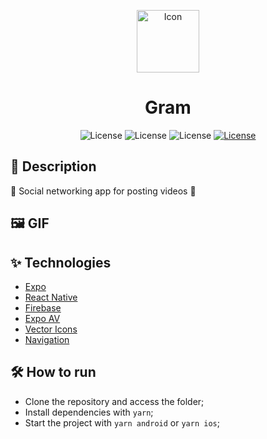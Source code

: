 <p align="center">
<img alt="Icon" width='100' src="https://github.com/Victor5g/gram-app/assets/51713169/e28e6a1a-902b-4fe9-af00-fc29a38a8603">
</p>

<h1 align="center">Gram</h1>

<p align="center">
     <img alt="License" src="https://img.shields.io/static/v1?label=React-Native&message=0.72.6&color=202020&labelColor=008CCD">
     <img alt="License" src="https://img.shields.io/static/v1?label=Expo&message=~49.0.15&color=FFFFFF&labelColor=000000">
     <img alt="License" src="https://img.shields.io/static/v1?label=TypeScript&message=^5.1.3&color=FFFFFF&labelColor=082e5c">
  <a href="https://github.com/Victor5g/Investments/blob/master/LICENSE">
     <img alt="License" src="https://img.shields.io/static/v1?label=license&message=MIT&color=8257E5&labelColor=000000">
  </a>
                              
</p>

## 🧾 Description
 📱 Social networking app for posting videos 🎥 

## 🖼 GIF 
<p align="center">
<!--  <img src='https://user-images.githubusercontent.com/51713169/236983613-7d3eda35-c939-4368-9962-bd0fd670f33f.gif' width='345' />
 <img src='https://user-images.githubusercontent.com/51713169/236983845-e61cc9bd-33d1-468b-8594-cbf39af24e38.gif' width='330' /> -->

</p>

## ✨ Technologies 
- [Expo](https://docs.expo.dev/get-started/installation/)
- [React Native](https://reactnative.dev/)
- [Firebase](https://rnfirebase.io/)
- [Expo AV](https://docs.expo.dev/versions/latest/sdk/av/)
- [Vector Icons](https://docs.expo.dev/guides/icons/)
- [Navigation](https://reactnavigation.org/)
                 
                                                                                                                              
## 🛠  How to run

- Clone the repository and access the folder;
- Install dependencies with `yarn`;
- Start the project with `yarn android` or `yarn ios`;
